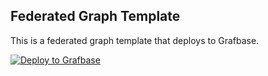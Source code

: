 ## Federated Graph Template

This is a federated graph template that deploys to Grafbase.

[![Deploy to Grafbase](https://grafbase.com/button)](https://grafbase.com/new/configure?template=Cloudflare&source=https%3A%2F%2Fgithub.com%2Fgrafbase%2Fgrafbase%2Ftree%2Fmain%2Ftemplates%2Ffederated)

